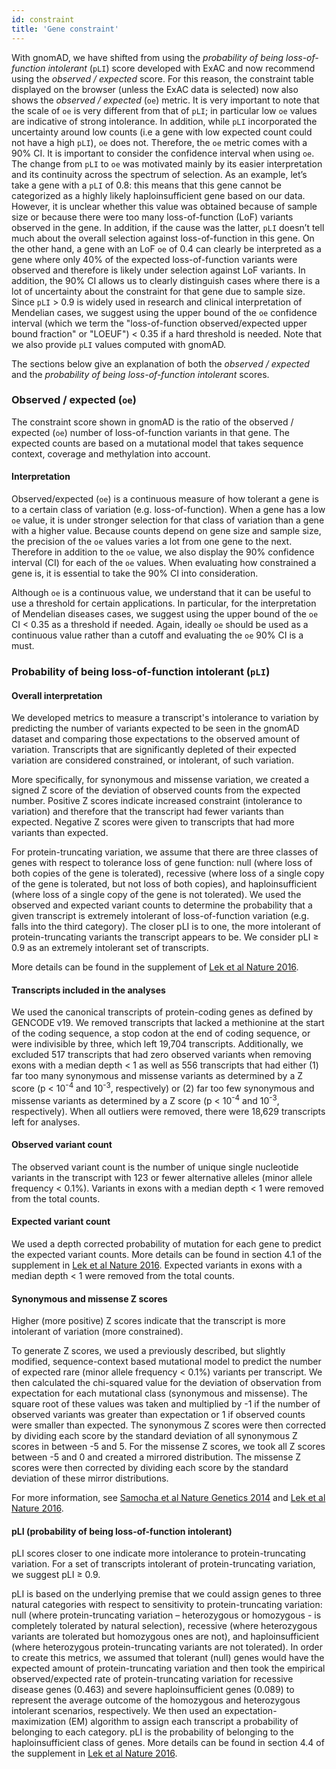 ```yaml
---
id: constraint
title: 'Gene constraint'
---
```


With gnomAD, we have shifted from using the _probability of being loss-of-function intolerant_ (`pLI`) score developed with ExAC and now recommend using the _observed / expected_ score. For this reason, the constraint table displayed on the browser (unless the ExAC data is selected) now also shows the _observed / expected_ (`oe`) metric. It is very important to note that the scale of `oe` is very different from that of `pLI`; in particular low `oe` values are indicative of strong intolerance. In addition, while `pLI` incorporated the uncertainty around low counts (i.e a gene with low expected count could not have a high `pLI`), `oe` does not. Therefore, the `oe` metric comes with a 90% CI. It is important to consider the confidence interval when using `oe`.
The change from `pLI` to `oe` was motivated mainly by its easier interpretation and its continuity across the spectrum of selection. As an example, let’s take a gene with a `pLI` of 0.8: this means that this gene cannot be categorized as a highly likely haploinsufficient gene based on our data. However, it is unclear whether this value was obtained because of sample size or because there were too many loss-of-function (LoF) variants observed in the gene. In addition, if the cause was the latter, `pLI` doesn’t tell much about the overall selection against loss-of-function in this gene. On the other hand, a gene with an LoF  `oe` of 0.4 can clearly be interpreted as a gene where only 40% of the expected loss-of-function variants were observed and therefore is likely under selection against LoF variants. In addition, the 90% CI allows us to clearly distinguish cases where there is a lot of uncertainty about the constraint for that gene due to sample size.
Since `pLI` > 0.9 is widely used in research and clinical interpretation of Mendelian cases, we suggest using the upper bound of the `oe` confidence interval (which we term the "loss-of-function observed/expected upper bound fraction" or "LOEUF") < 0.35 if a hard threshold is needed. Note that we also provide `pLI` values computed with gnomAD.

The sections below give an explanation of both the _observed / expected_ and the _probability of being loss-of-function intolerant_ scores.


### Observed / expected (`oe`)

The constraint score shown in gnomAD is the ratio of the observed / expected (`oe`) number of loss-of-function variants in that gene. The expected counts are based on a mutational model that takes sequence context, coverage and methylation into account.

#### Interpretation
Observed/expected (`oe`) is a continuous measure of how tolerant a gene is to a certain class of variation (e.g. loss-of-function). When a gene has a low `oe` value, it is under stronger selection for that class of variation than a gene with a higher value. Because counts depend on gene size and sample size, the precision of the `oe` values varies a lot from one gene to the next. Therefore in addition to the `oe` value, we also display the 90% confidence interval (CI) for each of the `oe` values. When evaluating how constrained a gene is, it is essential to take the 90% CI into consideration.

Although `oe` is a continuous value,  we understand that it can be useful to use a threshold for certain applications. In particular, for the interpretation of Mendelian diseases cases, we suggest using the upper bound of the `oe` CI < 0.35 as a threshold if needed. Again, ideally `oe` should be used as a continuous value rather than a cutoff and evaluating the `oe` 90% CI is a must.

### Probability of being loss-of-function intolerant (`pLI`)

#### Overall interpretation

We developed metrics to measure a transcript's intolerance to variation by predicting the number of variants expected to be seen in the gnomAD dataset and comparing those expectations to the observed amount of variation. Transcripts that are significantly depleted of their expected variation are considered constrained, or intolerant, of such variation.

More specifically, for synonymous and missense variation, we created a signed Z score of the deviation of observed counts from the expected number. Positive Z scores indicate increased constraint (intolerance to variation) and therefore that the transcript had fewer variants than expected. Negative Z scores were given to transcripts that had more variants than expected.

For protein-truncating variation, we assume that there are three classes of genes with respect to tolerance loss of gene function: null (where loss of both copies of the gene is tolerated), recessive (where loss of a single copy of the gene is tolerated, but not loss of both copies), and haploinsufficient (where loss of a single copy of the gene is not tolerated). We used the observed and expected variant counts to determine the probability that a given transcript is extremely intolerant of loss-of-function variation (e.g. falls into the third category). The closer pLI is to one, the more intolerant of protein-truncating variants the transcript appears to be. We consider pLI ≥ 0.9 as an extremely intolerant set of transcripts.

More details can be found in the supplement of [Lek et al Nature 2016](https://www.nature.com/articles/nature19057).

#### Transcripts included in the analyses

We used the canonical transcripts of protein-coding genes as defined by GENCODE v19. We removed transcripts that lacked a methionine at the start of the coding sequence, a stop codon at the end of coding sequence, or were indivisible by three, which left 19,704 transcripts. Additionally, we excluded 517 transcripts that had zero observed variants when removing exons with a median depth < 1 as well as 556 transcripts that had either (1) far too many synonymous and missense variants as determined by a Z score (p < 10<sup>-4</sup> and 10<sup>-3</sup>, respectively) or (2) far too few synonymous and missense variants as determined by a Z score (p < 10<sup>-4</sup> and 10<sup>-3</sup>, respectively). When all outliers were removed, there were 18,629 transcripts left for analyses.

#### Observed variant count

The observed variant count is the number of unique single nucleotide variants in the transcript with 123 or fewer alternative alleles (minor allele frequency < 0.1%). Variants in exons with a median depth < 1 were removed from the total counts.

#### Expected variant count

We used a depth corrected probability of mutation for each gene to predict the expected variant counts. More details can be found in section 4.1 of the supplement in [Lek et al Nature 2016](https://www.nature.com/articles/nature19057). Expected variants in exons with a median depth < 1 were removed from the total counts.

#### Synonymous and missense Z scores

Higher (more positive) Z scores indicate that the transcript is more intolerant of variation (more constrained).

To generate Z scores, we used a previously described, but slightly modified, sequence-context based mutational model to predict the number of expected rare (minor allele frequency < 0.1%) variants per transcript. We then calculated the chi-squared value for the deviation of observation from expectation for each mutational class (synonymous and missense). The square root of these values was taken and multiplied by -1 if the number of observed variants was greater than expectation or 1 if observed counts were smaller than expected. The synonymous Z scores were then corrected by dividing each score by the standard deviation of all synonymous Z scores in between -5 and 5. For the missense Z scores, we took all Z scores between -5 and 0 and created a mirrored distribution. The missense Z scores were then corrected by dividing each score by the standard deviation of these mirror distributions.

For more information, see [Samocha et al Nature Genetics 2014](https://www.nature.com/articles/ng.3050) and [Lek et al Nature 2016](https://www.nature.com/articles/nature19057).

#### pLI (probability of being loss-of-function intolerant)

pLI scores closer to one indicate more intolerance to protein-truncating variation. For a set of transcripts intolerant of protein-truncating variation, we suggest pLI ≥ 0.9.

pLI is based on the underlying premise that we could assign genes to three natural categories with respect to sensitivity to protein-truncating variation: null (where protein-truncating variation – heterozygous or homozygous - is completely tolerated by natural selection), recessive (where heterozygous variants are tolerated but homozygous ones are not), and haploinsufficient (where heterozygous protein-truncating variants are not tolerated). In order to create this metrics, we assumed that tolerant (null) genes would have the expected amount of protein-truncating variation and then took the empirical observed/expected rate of protein-truncating variation for recessive disease genes (0.463) and severe haploinsufficient genes (0.089) to represent the average outcome of the homozygous and heterozygous intolerant scenarios, respectively. We then used an expectation-maximization (EM) algorithm to assign each transcript a probability of belonging to each category. pLI is the probability of belonging to the haploinsufficient class of genes. More details can be found in section 4.4 of the supplement in [Lek et al Nature 2016](https://www.nature.com/articles/nature19057).
